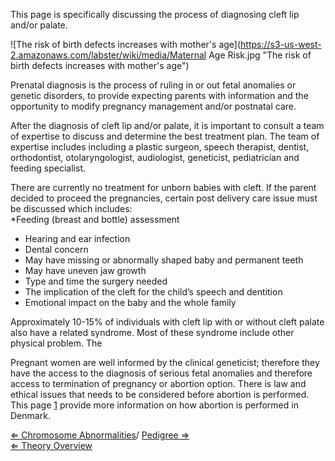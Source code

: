 This page is specifically discussing the process of diagnosing cleft lip
and/or palate.

![The risk of birth defects increases with mother's age](https://s3-us-west-2.amazonaws.com/labster/wiki/media/Maternal Age Risk.jpg "The risk of birth defects increases with mother's age")

Prenatal diagnosis is the process of ruling in or out fetal anomalies or
genetic disorders, to provide expecting parents with information and the
opportunity to modify pregnancy management and/or postnatal care.

After the diagnosis of cleft lip and/or palate, it is important to
consult a team of expertise to discuss and determine the best treatment
plan. The team of expertise includes including a plastic surgeon, speech
therapist, dentist, orthodontist, otolaryngologist, audiologist,
geneticist, pediatrician and feeding specialist.

There are currently no treatment for unborn babies with cleft. If the
parent decided to proceed the pregnancies, certain post delivery care
issue must be discussed which includes:\
\*Feeding (breast and bottle) assessment

-   Hearing and ear infection
-   Dental concern
-   May have missing or abnormally shaped baby and permanent teeth
-   May have uneven jaw growth
-   Type and time the surgery needed
-   The implication of the cleft for the child’s speech and dentition
-   Emotional impact on the baby and the whole family

Approximately 10-15% of individuals with cleft lip with or without cleft
palate also have a related syndrome. Most of these syndrome include
other physical problem. The

Pregnant women are well informed by the clinical geneticist; therefore
they have the access to the diagnosis of serious fetal anomalies and
therefore access to termination of pregnancy or abortion option. There
is law and ethical issues that needs to be considered before abortion is
performed. This page
[1](https://www.sundhed.dk/sundhedsfaglig/laegehaandbogen/gynaekologi/tilstande-og-sygdomme/abort/abort-provokeret/)
provide more information on how abortion is performed in Denmark.

[ ⇐ Chromosome Abnormalities](/wiki/Chromosome_Abnormalities "wikilink")/ [
Pedigree ⇒](/wiki/Pedigree_Cytogenetics "wikilink")\
[ ⇐ Theory Overview](/wiki/Cytogenetics "wikilink")

